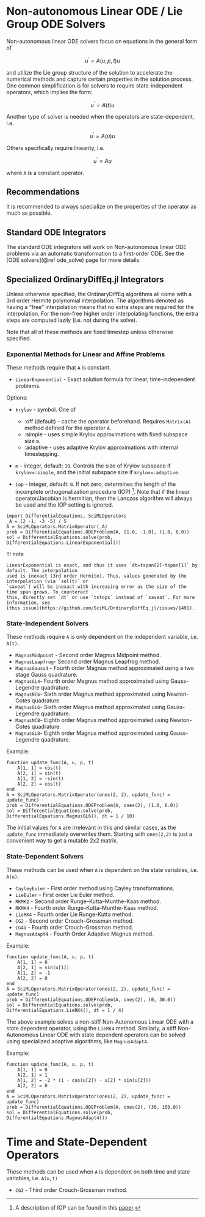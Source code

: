 # Non-autonomous Linear ODE / Lie Group ODE Solvers

Non-autonomous linear ODE solvers focus on equations in the general form of

```math
u^\prime = A(u,p,t)u
```

and utilize the Lie group structure of the solution to accelerate the numerical
methods and capture certain properties in the solution process. One common simplification
is for solvers to require state-independent operators, which implies the form:

```math
u^\prime = A(t)u
```

Another type of solver is needed when the operators are state-dependent, i.e.

```math
u^\prime = A(u)u
```

Others specifically require linearity, i.e.

```math
u^\prime = Au
```

where ``A`` is a constant operator.

## Recommendations

It is recommended to always specialize on the properties of the operator as much as possible.

## Standard ODE Integrators

The standard ODE integrators will work on Non-autonomous linear ODE problems via an
automatic transformation to a first-order ODE. See the [ODE solvers](@ref ode_solve)
page for more details.

## Specialized OrdinaryDiffEq.jl Integrators

Unless otherwise specified, the OrdinaryDiffEq algorithms all come with a
3rd order Hermite polynomial interpolation. The algorithms denoted as having a
“free” interpolation means that no extra steps are required for the
interpolation. For the non-free higher order interpolating functions, the extra
steps are computed lazily (i.e. not during the solve).

Note that all of these methods are fixed timestep unless otherwise specified.

### Exponential Methods for Linear and Affine Problems

These methods require that ``A`` is constant.

  - `LinearExponential` - Exact solution formula for linear, time-independent problems.

Options:

  - `krylov` - symbol. One of
    
      + :off (default) - cache the operator beforehand. Requires `Matrix(A)` method
        defined for the operator `A`.
      + :simple - uses simple Krylov approximations with fixed subspace size `m`.
      + :adaptive - uses adaptive Krylov approximations with internal timestepping.

  - `m` - integer, default: `10`. Controls the size of Krylov subspace if
    `krylov=:simple`, and the initial subspace size if `krylov=:adaptive`.
  - `iop` - integer, default: `0`. If not zero, determines the length of the incomplete
    orthogonalization procedure (IOP) [^1]. Note that if the linear operator/Jacobian is hermitian,
    then the Lanczos algorithm will always be used and the IOP setting is ignored.

```@example linear_ode
import DifferentialEquations, SciMLOperators
_A = [2 -1; -3 -5] / 5
A = SciMLOperators.MatrixOperator(_A)
prob = DifferentialEquations.ODEProblem(A, [1.0, -1.0], (1.0, 6.0))
sol = DifferentialEquations.solve(prob, DifferentialEquations.LinearExponential())
```

!!! note
    
    LinearExponential is exact, and thus it uses `dt=tspan[2]-tspan[1]` by default. The interpolation
    used is inexact (3rd order Hermite). Thus, values generated by the interpolation (via `sol(t)` or
    `saveat`) will be inexact with increasing error as the size of the time span grows. To counteract
    this, directly set `dt` or use `tstops` instead of `saveat`. For more information, see
    [this issue](https://github.com/SciML/OrdinaryDiffEq.jl/issues/1491).

### State-Independent Solvers

These methods require ``A`` is only dependent on the independent variable, i.e. ``A(t)``.

  - `MagnusMidpoint` - Second order Magnus Midpoint method.
  - `MagnusLeapfrog`- Second order Magnus Leapfrog method.
  - `MagnusGauss4` - Fourth order Magnus method approximated using a two stage Gauss quadrature.
  - `MagnusGL4`- Fourth order Magnus method approximated using Gauss-Legendre quadrature.
  - `MagnusNC6`- Sixth order Magnus method approximated using Newton-Cotes quadrature.
  - `MagnusGL6`- Sixth order Magnus method approximated using Gauss-Legendre quadrature.
  - `MagnusNC8`- Eighth order Magnus method approximated using Newton-Cotes quadrature.
  - `MagnusGL8`- Eighth order Magnus method approximated using Gauss-Legendre quadrature.

Example:

```@example linear_ode
function update_func(A, u, p, t)
    A[1, 1] = cos(t)
    A[2, 1] = sin(t)
    A[1, 2] = -sin(t)
    A[2, 2] = cos(t)
end
A = SciMLOperators.MatrixOperator(ones(2, 2), update_func! = update_func)
prob = DifferentialEquations.ODEProblem(A, ones(2), (1.0, 6.0))
sol = DifferentialEquations.solve(prob, DifferentialEquations.MagnusGL6(), dt = 1 / 10)
```

The initial values for ``A`` are irrelevant in this and similar cases, as the `update_func` immediately overwrites them.
Starting with `ones(2,2)` is just a convenient way to get a mutable 2x2 matrix.

### State-Dependent Solvers

These methods can be used when ``A`` is dependent on the state variables, i.e. ``A(u)``.

  - `CayleyEuler` - First order method using Cayley transformations.
  - `LieEuler` - First order Lie Euler method.
  - `RKMK2` - Second order Runge–Kutta–Munthe-Kaas method.
  - `RKMK4` - Fourth order Runge–Kutta–Munthe-Kaas method.
  - `LieRK4` - Fourth order Lie Runge-Kutta method.
  - `CG2` - Second order Crouch–Grossman method.
  - `CG4a` - Fourth order Crouch-Grossman method.
  - `MagnusAdapt4` - Fourth Order Adaptive Magnus method.

Example:

```@example linear_ode
function update_func(A, u, p, t)
    A[1, 1] = 0
    A[2, 1] = sin(u[1])
    A[1, 2] = -1
    A[2, 2] = 0
end
A = SciMLOperators.MatrixOperator(ones(2, 2), update_func! = update_func)
prob = DifferentialEquations.ODEProblem(A, ones(2), (0, 30.0))
sol = DifferentialEquations.solve(prob, DifferentialEquations.LieRK4(), dt = 1 / 4)
```

The above example solves a non-stiff Non-Autonomous Linear ODE
with a state dependent operator, using the `LieRK4` method.
Similarly, a stiff Non-Autonomous Linear ODE with state dependent
operators can be solved using specialized adaptive algorithms, like `MagnusAdapt4`.

Example:

```@example linear_ode
function update_func(A, u, p, t)
    A[1, 1] = 0
    A[2, 1] = 1
    A[1, 2] = -2 * (1 - cos(u[2]) - u[2] * sin(u[2]))
    A[2, 2] = 0
end
A = SciMLOperators.MatrixOperator(ones(2, 2), update_func! = update_func)
prob = DifferentialEquations.ODEProblem(A, ones(2), (30, 150.0))
sol = DifferentialEquations.solve(prob, DifferentialEquations.MagnusAdapt4())
```

# Time and State-Dependent Operators

These methods can be used when ``A`` is dependent on both time and state variables, i.e. ``A(u,t)``

  - `CG3` - Third order Crouch-Grossman method.

[^1]: A description of IOP can be found in this [paper](https://doi.org/10.1016/j.jcp.2018.06.026).
